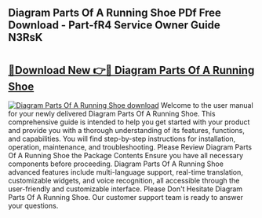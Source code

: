 ## Diagram Parts Of A Running Shoe PDf Free Download - Part-fR4 Service Owner Guide N3RsK

# <h2><a href="http://dfrlfjb.blite.top/?on=Diagram+Parts+Of+A+Running+Shoe">🔗Download New 👉🔴 Diagram Parts Of A Running Shoe</a></h2>

[![Diagram Parts Of A Running Shoe download](https://i.imgur.com/lujVjoI.png)](http://dfrlfjb.blite.top/?on=Diagram+Parts+Of+A+Running+Shoe)
Welcome to the user manual for your newly delivered Diagram Parts Of A Running Shoe. This comprehensive guide is intended to help you get started with your product and provide you with a thorough understanding of its features, functions, and capabilities. You will find step-by-step instructions for installation, operation, maintenance, and troubleshooting. Please Review Diagram Parts Of A Running Shoe the Package Contents Ensure you have all necessary components before proceeding. Diagram Parts Of A Running Shoe advanced features include multi-language support, real-time translation, customizable widgets, and voice recognition, all accessible through the user-friendly and customizable interface. Please Don't Hesitate Diagram Parts Of A Running Shoe. Our customer support team is ready to answer your questions.
